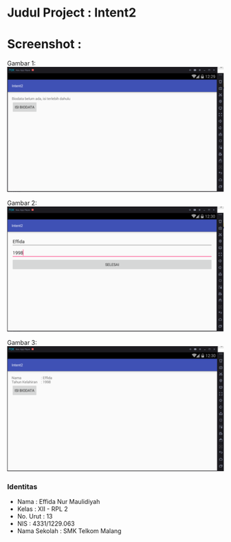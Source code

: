 # Judul Project : Intent2
# Screenshot :
Gambar 1: 
![alt text](https://github.com/Effida/Intent2/blob/master/1.PNG "Gambar 1")

Gambar 2: 
![alt text](https://github.com/Effida/Intent2/blob/master/2.PNG "Gambar 2")

Gambar 3: 
![alt text](https://github.com/Effida/Intent2/blob/master/3.PNG "Gambar 3")

### Identitas
+ Nama : Effida Nur Maulidiyah
+ Kelas : XII - RPL 2
+ No. Urut : 13
+ NIS : 4331/1229.063
+ Nama Sekolah : SMK Telkom Malang
